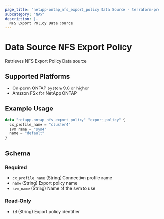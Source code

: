 ```yaml
---
page_title: "netapp-ontap_nfs_export_policy Data Source - terraform-provider-netapp-ontap"
subcategory: "NAS"
description: |-
  NFS Export Policy Data source
---
```


# Data Source NFS Export Policy
Retrieves NFS Export Policy Data source

## Supported Platforms
* On-perm ONTAP system 9.6 or higher
* Amazon FSx for NetApp ONTAP

## Example Usage
```terraform
data "netapp-ontap_nfs_export_policy" "export_policy" {
  cx_profile_name = "cluster4"
  svm_name = "svm4"
  name = "default"
}
```

<!-- schema generated by tfplugindocs -->
## Schema

### Required

- `cx_profile_name` (String) Connection profile name
- `name` (String) Export policy name
- `svm_name` (String) Name of the svm to use

### Read-Only

- `id` (String) Export policy identifier


